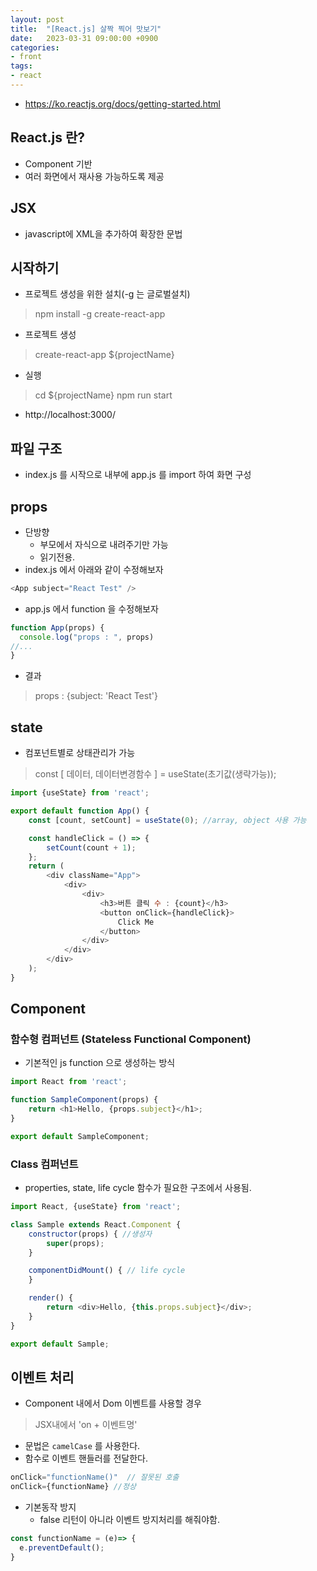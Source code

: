 ```yaml
---
layout: post
title:  "[React.js] 살짝 찍어 맛보기"
date:   2023-03-31 09:00:00 +0900
categories:
- front
tags:
- react
---
```


- https://ko.reactjs.org/docs/getting-started.html

## React.js 란?
- Component 기반
- 여러 화면에서 재사용 가능하도록 제공

## JSX
- javascript에 XML을 추가하여 확장한 문법

## 시작하기
- 프로젝트 생성을 위한 설치(-g 는 글로벌설치)
> npm install -g create-react-app

- 프로젝트 생성
> create-react-app ${projectName}

- 실행
> cd ${projectName}
> npm run start

- http://localhost:3000/

## 파일 구조
- index.js 를 시작으로 내부에 app.js 를 import 하여 화면 구성

## props
- 단방향
  - 부모에서 자식으로 내려주기만 가능
  - 읽기전용.
- index.js 에서 아래와 같이 수정해보자

```javascript
<App subject="React Test" />
```

- app.js 에서 function 을 수정해보자

```javascript
function App(props) {
  console.log("props : ", props)
//...
}
```

- 결과

> props :  {subject: 'React Test'}

## state
- 컴포넌트별로 상태관리가 가능

> const [ 데이터, 데이터변경함수 ] = useState(초기값(생략가능));

```javascript
import {useState} from 'react';

export default function App() {
    const [count, setCount] = useState(0); //array, object 사용 가능

    const handleClick = () => {
        setCount(count + 1);
    };
    return (
        <div className="App">
            <div>
                <div>
                    <h3>버튼 클릭 수 : {count}</h3>
                    <button onClick={handleClick}>
                        Click Me
                    </button>
                </div>
            </div>
        </div>
    );
}
```

## Component
### 함수형 컴퍼넌트 (Stateless Functional Component)
- 기본적인 js function 으로 생성하는 방식

```javascript
import React from 'react';

function SampleComponent(props) {
	return <h1>Hello, {props.subject}</h1>;
}

export default SampleComponent;
```

### Class 컴퍼넌트
- properties, state, life cycle 함수가 필요한 구조에서 사용됨.

```javascript
import React, {useState} from 'react';

class Sample extends React.Component {
    constructor(props) { //생성자
        super(props);
    }

    componentDidMount() { // life cycle
    }

    render() {
        return <div>Hello, {this.props.subject}</div>;
    }
}

export default Sample;
```


## 이벤트 처리
- Component 내에서 Dom 이벤트를 사용할 경우

> JSX내에서 'on + 이벤트명'

- 문법은 `camelCase` 를 사용한다.
- 함수로 이벤트 핸들러를 전달한다.

```javascript
onClick="functionName()"  // 잘못된 호출
onClick={functionName} //정상
```

- 기본동작 방지
  - false 리턴이 아니라 이벤트 방지처리를 해줘야함.

```javascript
const functionName = (e)=> {
  e.preventDefault(); 
}
```